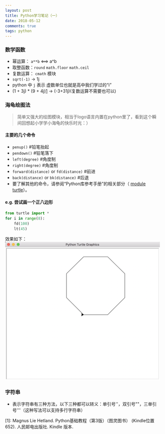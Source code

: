 ```yaml
---
layout: post
title: Python学习笔记（一）
date: 2018-05-12
comments: true 
tags: python   
---
```

### 数学函数
- 幂运算： `a**b` &lt;==&gt; a^b
- 取整函数：`round` `math.floor` `math.ceil`
- 复数运算： `cmath` 模块
- `sqrt(-1)` -&gt; 1j
- python 中 `j` 表示 虚数单位也就是高中我们学过的“i”
- (1 + 3j) * (9 + 4j)[1]() -&gt; (-3+31j)(复数运算不需要也可以)

### 海龟绘图法 
> 简单又强大的绘图模块，相当于logo语言内置在python里了，看到这个瞬间回想起小学学小海龟的快乐时光：）

#### 主要的几个命令
- `penup()` #铅笔抬起
- `pendown()` #铅笔落下
- `left(degree)` #角度制
- `right(degree)` #角度制
- `forward(distance)` or `fd(distance)` #前进
- `back(distance)` or  `bk(distance)` #后退
- 要了解其他的命令，请参阅“Python库参考手册”的相关部分（ [module turtle](https://docs.python.org/3/library/turtle.html)）。

#### e.g. 尝试画一个正八边形
```python
from turtle import *
for i in range(8):
	fd(100)
	lt(45)
```
效果如下：
![](/assets/turtle.png)
### 字符串
- 表示字符串有三种方法，以下三种都可以转义：单引号''，双引号""，三单引号'''（这种写法可以支持多行字符串）

[1]: Magnus Lie Hetland. Python基础教程（第3版）（图灵图书） (Kindle位置652). 人民邮电出版社. Kindle 版本.